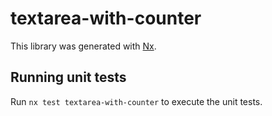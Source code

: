 # textarea-with-counter

This library was generated with [Nx](https://nx.dev).

## Running unit tests

Run `nx test textarea-with-counter` to execute the unit tests.
